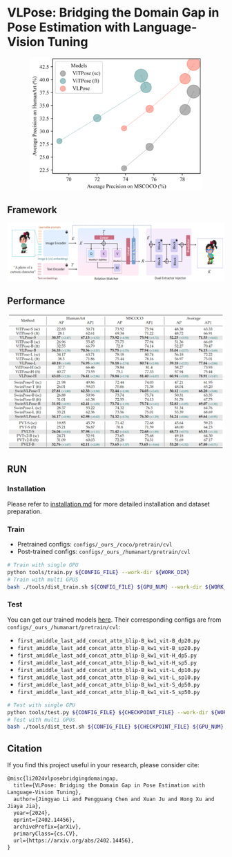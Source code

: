 # VLPose: Bridging the Domain Gap in Pose Estimation with Language-Vision Tuning

<div style="text-align:center">
  <img src="imgs/impression.png" alt="impression" width="400">
</div>

## Framework

![framework](imgs/framework.png)

## Performance

![Performance](imgs/performance.png)

## RUN
### Installation
Please refer to [installation.md](https://mmpose.readthedocs.io/en/latest/installation.html) for more detailed installation and dataset preparation.

### Train 
- Pretrained configs: `configs/_ours_/coco/pretrain/cvl` 
- Post-trained configs: `configs/_ours_/humanart/pretrain/cvl`

```bash
# Train with single GPU
python tools/train.py ${CONFIG_FILE} --work-dir ${WORK_DIR}
# Train with multi GPUS
bash ./tools/dist_train.sh ${CONFIG_FILE} ${GPU_NUM} --work-dir ${WORK_DIR}
```

### Test
You can get our trained models [here](https://drive.google.com/drive/folders/1lScxMdoFy72qYTH9hfU-yJ9GUitQf_Rp).
Their corresponding configs are from `configs/_ours_/humanart/pretrain/cvl`:
- `first_amiddle_last_add_concat_attn_blip-B_kw1_vit-B_dp20.py`  
- `first_amiddle_last_add_concat_attn_blip-B_kw1_vit-B_sp20.py`
- `first_amiddle_last_add_concat_attn_blip-B_kw1_vit-H_dp5.py`
- `first_amiddle_last_add_concat_attn_blip-B_kw1_vit-H_sp5.py`
- `first_amiddle_last_add_concat_attn_blip-B_kw1_vit-L_dp10.py`
- `first_amiddle_last_add_concat_attn_blip-B_kw1_vit-L_sp10.py`
- `first_amiddle_last_add_concat_attn_blip-B_kw1_vit-S_dp50.py`
- `first_amiddle_last_add_concat_attn_blip-B_kw1_vit-S_sp50.py`

```bash
# Test with single GPU
python tools/test.py ${CONFIG_FILE} ${CHECKPOINT_FILE} --work-dir ${WORK_DIR}
# Test with multi GPUs
bash ./tools/dist_test.sh ${CONFIG_FILE} ${CHECKPOINT_FILE} ${GPU_NUM}  --work-dir ${WORK_DIR}
```

## Citation
If you find this project useful in your research, please consider cite:
```
@misc{li2024vlposebridgingdomaingap,
  title={VLPose: Bridging the Domain Gap in Pose Estimation with Language-Vision Tuning}, 
  author={Jingyao Li and Pengguang Chen and Xuan Ju and Hong Xu and Jiaya Jia},
  year={2024},
  eprint={2402.14456},
  archivePrefix={arXiv},
  primaryClass={cs.CV},
  url={https://arxiv.org/abs/2402.14456}, 
}
```